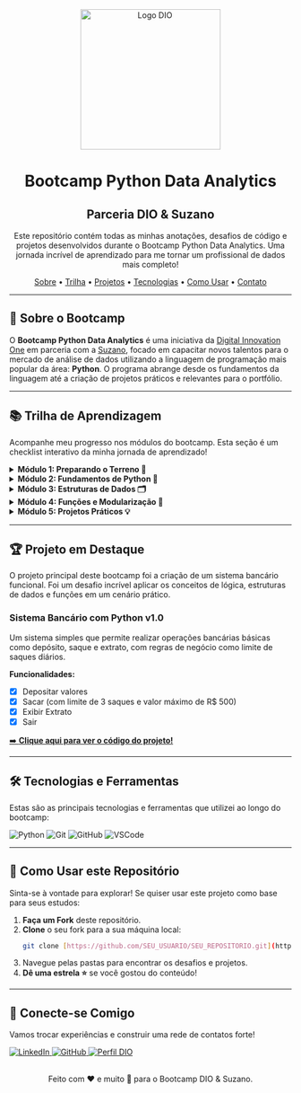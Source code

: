 <div align="center">
  <img src="https://hermes.digitalinnovation.one/assets/diome/logo-full.svg" width="250" alt="Logo DIO">
  <br>
  <h1>Bootcamp Python Data Analytics</h1>
  <h2>Parceria DIO & Suzano</h2>
  <p>Este repositório contém todas as minhas anotações, desafios de código e projetos desenvolvidos durante o Bootcamp Python Data Analytics. Uma jornada incrível de aprendizado para me tornar um profissional de dados mais completo!</p>
</div>

<div align="center">
  <a href="#-sobre-o-bootcamp">Sobre</a> •
  <a href="#-trilha-de-aprendizagem">Trilha</a> •
  <a href="#-projeto-em-destaque">Projetos</a> •
  <a href="#-tecnologias-e-ferramentas">Tecnologias</a> •
  <a href="#-como-usar-este-repositório">Como Usar</a> •
  <a href="#-conecte-se-comigo">Contato</a>
</div>

---

## 🚀 Sobre o Bootcamp

O **Bootcamp Python Data Analytics** é uma iniciativa da [Digital Innovation One](https://dio.me/) em parceria com a [Suzano](https://www.suzano.com.br/), focado em capacitar novos talentos para o mercado de análise de dados utilizando a linguagem de programação mais popular da área: **Python**. O programa abrange desde os fundamentos da linguagem até a criação de projetos práticos e relevantes para o portfólio.

---

## 📚 Trilha de Aprendizagem

Acompanhe meu progresso nos módulos do bootcamp. Esta seção é um checklist interativo da minha jornada de aprendizado!

<details>
<summary><strong>Módulo 1: Preparando o Terreno 🌱</strong></summary>

- [x] Lógica de Programação Essencial
- [x] Introdução ao Python
- [x] Configuração do Ambiente (VSCode, Git, Python)
- [ ] Primeiros Passos com Python
</details>

<details>
<summary><strong>Módulo 2: Fundamentos de Python 🐍</strong></summary>

- [ ] Tipos de Dados e Variáveis
- [ ] Operadores Aritméticos e Lógicos
- [ ] Estruturas Condicionais (if, else, elif)
- [ ] Estruturas de Repetição (for, while)
</details>

<details>
<summary><strong>Módulo 3: Estruturas de Dados 🗂️</strong></summary>

- [ ] Trabalhando com Listas e Tuplas
- [ ] Dominando Dicionários
- [ ] Explorando Conjuntos (Sets)
- [ ] Desafios de Código com Estruturas de Dados
</details>

<details>
<summary><strong>Módulo 4: Funções e Modularização 🧩</strong></summary>

- [ ] Criando e Utilizando Funções
- [ ] Parâmetros e Retornos
- [ ] Escopo de Variáveis
- [ ] Boas Práticas de Organização de Código
</details>

<details>
<summary><strong>Módulo 5: Projetos Práticos 💡</strong></summary>
  
- [ ] **Projeto 1:** Criando um Sistema Bancário com Python
- [ ] **Projeto 2:** Otimizando o Sistema Bancário com Funções
- [ ] **Projeto 3:** Desafio - Modelando o Sistema Bancário com Orientação a Objetos
</details>

---

## 🏆 Projeto em Destaque

O projeto principal deste bootcamp foi a criação de um sistema bancário funcional. Foi um desafio incrível aplicar os conceitos de lógica, estruturas de dados e funções em um cenário prático.

### **Sistema Bancário com Python v1.0**

Um sistema simples que permite realizar operações bancárias básicas como depósito, saque e extrato, com regras de negócio como limite de saques diários.

**Funcionalidades:**

- [x] Depositar valores
- [x] Sacar (com limite de 3 saques e valor máximo de R$ 500)
- [x] Exibir Extrato
- [x] Sair

[➡️ **Clique aqui para ver o código do projeto!**](./caminho/para/seu/projeto/bancario)

---

## 🛠️ Tecnologias e Ferramentas

Estas são as principais tecnologias e ferramentas que utilizei ao longo do bootcamp:

<div align="left">
  <img src="https://img.shields.io/badge/Python-3776AB?style=for-the-badge&logo=python&logoColor=white" alt="Python">
  <img src="https://img.shields.io/badge/GIT-E44C30?style=for-the-badge&logo=git&logoColor=white" alt="Git">
  <img src="https://img.shields.io/badge/GitHub-100000?style=for-the-badge&logo=github&logoColor=white" alt="GitHub">
  <img src="https://img.shields.io/badge/Visual_Studio_Code-0078D4?style=for-the-badge&logo=visual%20studio%20code&logoColor=white" alt="VSCode">
</div>

---

## 📖 Como Usar este Repositório

Sinta-se à vontade para explorar! Se quiser usar este projeto como base para seus estudos:

1.  **Faça um Fork** deste repositório.
2.  **Clone** o seu fork para a sua máquina local:
    ```bash
    git clone [https://github.com/SEU_USUARIO/SEU_REPOSITORIO.git](https://github.com/SEU_USUARIO/SEU_REPOSITORIO.git)
    ```
3.  Navegue pelas pastas para encontrar os desafios e projetos.
4.  **Dê uma estrela ⭐** se você gostou do conteúdo!

---

## 🤝 Conecte-se Comigo

Vamos trocar experiências e construir uma rede de contatos forte!

<a href="https://www.linkedin.com/in/lucascardosobarbeiro" target="_blank">
  <img src="https://img.shields.io/badge/LinkedIn-0077B5?style=for-the-badge&logo=linkedin&logoColor=white" alt="LinkedIn">
</a>
<a href="https://github.com/lucascardosobarbeiro" target="_blank">
  <img src="https://img.shields.io/badge/GitHub-100000?style=for-the-badge&logo=github&logoColor=white" alt="GitHub">
</a>
<a href="dio.me/users/lcb_barbeiro" target="_blank">
  <img src="https://img.shields.io/badge/-Meu%20Perfil%20na%20DIO-25D366?style=for-the-badge" alt="Perfil DIO">
</a>

<div align="center">
  <br>
  <p>Feito com ❤️ e muito 🐍 para o Bootcamp DIO & Suzano.</p>
</div>
